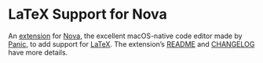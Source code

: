 # LaTeX Support for Nova

An [extension](https://extensions.panic.com/extensions/info.varisco/info.varisco.LaTeX/) for [Nova](https://nova.app), the excellent macOS-native code editor made by [Panic](https://panic.com), to add support for [LaTeX](https://en.wikipedia.org/wiki/LaTeX).
The extension’s [README](./LaTeX.novaextension/README.md) and [CHANGELOG](./LaTeX.novaextension/CHANGELOG.md) have more details.
